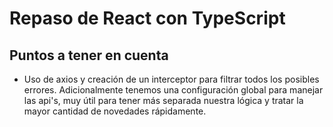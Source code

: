 # Repaso de React con TypeScript

## Puntos a tener en cuenta

*   Uso de axios y creación de un interceptor para filtrar todos los posibles errores. Adicionalmente tenemos una configuración global para manejar las api's, muy útil para tener más separada nuestra lógica y tratar la mayor cantidad de novedades rápidamente.

